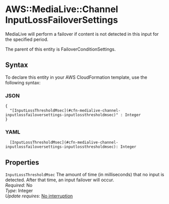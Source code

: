 # AWS::MediaLive::Channel InputLossFailoverSettings<a name="aws-properties-medialive-channel-inputlossfailoversettings"></a>

MediaLive will perform a failover if content is not detected in this input for the specified period\.

The parent of this entity is FailoverConditionSettings\.

## Syntax<a name="aws-properties-medialive-channel-inputlossfailoversettings-syntax"></a>

To declare this entity in your AWS CloudFormation template, use the following syntax:

### JSON<a name="aws-properties-medialive-channel-inputlossfailoversettings-syntax.json"></a>

```
{
  "[InputLossThresholdMsec](#cfn-medialive-channel-inputlossfailoversettings-inputlossthresholdmsec)" : Integer
}
```

### YAML<a name="aws-properties-medialive-channel-inputlossfailoversettings-syntax.yaml"></a>

```
  [InputLossThresholdMsec](#cfn-medialive-channel-inputlossfailoversettings-inputlossthresholdmsec): Integer
```

## Properties<a name="aws-properties-medialive-channel-inputlossfailoversettings-properties"></a>

`InputLossThresholdMsec`  <a name="cfn-medialive-channel-inputlossfailoversettings-inputlossthresholdmsec"></a>
The amount of time \(in milliseconds\) that no input is detected\. After that time, an input failover will occur\.  
*Required*: No  
*Type*: Integer  
*Update requires*: [No interruption](https://docs.aws.amazon.com/AWSCloudFormation/latest/UserGuide/using-cfn-updating-stacks-update-behaviors.html#update-no-interrupt)